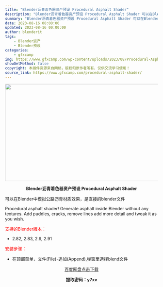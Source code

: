 ```yaml
---
title: "Blender沥青着色器资产预设 Procedural Asphalt Shader"
description: "Blender沥青着色器资产预设 Procedural Asphalt Shader 可以在Blender中模拟公路沥青材质效果，是直接的blender文件 Procedural asphalt sh..."
summary: "Blender沥青着色器资产预设 Procedural Asphalt Shader 可以在Blender中模拟公路沥青材质效果，是直接的blender文件 Procedural asphalt sh..."
date: 2023-08-16 00:00:00
updated: 2023-08-16 00:00:00
author: blenderit
tags: 
    - Blender资产
    - Blender预设
categories:
    - gfxcamp
img: https://www.gfxcamp.com/wp-content/uploads/2023/08/Procedural-Asphalt-Shader.jpg
showGetMethod: false
copyright: 本插件资源来自网络，版权归原作者所有，仅供交流学习使用！
source_link: https://www.gfxcamp.com/procedural-asphalt-shader/
---
```

<div><p><img decoding="async" class="aligncenter size-full wp-image-114364" src="https://www.gfxcamp.com/wp-content/uploads/2023/08/Procedural-Asphalt-Shader.jpg" data-src="https://www.gfxcamp.com/wp-content/uploads/2023/08/Procedural-Asphalt-Shader.jpg" alt="" width="640" height="320" data-srcset="https://www.gfxcamp.com/wp-content/uploads/2023/08/Procedural-Asphalt-Shader.jpg 640w, https://www.gfxcamp.com/wp-content/uploads/2023/08/Procedural-Asphalt-Shader-150x75.jpg 150w" data-sizes="(max-width: 640px) 100vw, 640px"></p><p style="text-align: center;"><strong>Blender沥青着色器资产预设 Procedural Asphalt Shader</strong></p><p>可以在Blender中模拟公路沥青材质效果，是直接的blender文件</p><p>Procedural asphalt shader! Generate asphalt inside Blender without any textures. Add puddles, cracks, remove lines add more detail and tweak it as you wish.</p><p style="text-align: left;"><span style="color: #ff0000;">支持的Blender版本：</span></p><ul>
<li style="text-align: left;">2.82, 2.83, 2.9, 2.91</li>
</ul><p style="text-align: left;"><span style="color: #ff0000;">安装步骤：</span></p><ul>
<li>在顶部菜单，文件(File)-追加(Append),弹窗里选择blend文件</li>
</ul><p style="text-align: center;"><a class="maxbutton-3 maxbutton maxbutton-baidu" target="_blank" rel="noopener" href="https://pan.baidu.com/s/1Xzrf9M_JEbnfojE2hYrNHg?pwd=y7xv"><span class="mb-text">百度网盘点击下载</span></a></p><p style="text-align: center;"><strong>提取密码：y7xv</strong></p></div>